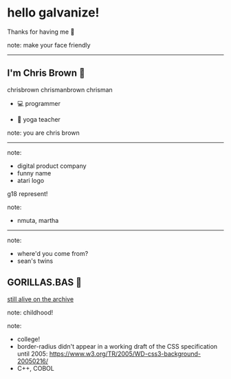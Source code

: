 # hello galvanize!

Thanks for having me 🙏

note: make your face friendly

---

## I'm Chris Brown 👋

<i class="fa fa-slack" aria-hidden="true"></i> chrisbrown
<i class="fa fa-twitter" aria-hidden="true"></i> chrismanbrown
<i class="fa fa-github" aria-hidden="true"></i> chrisman

* 💻 programmer <!-- .element: class="fragment" -->

* 📿 yoga teacher <!-- .element: class="fragment" -->

note: you are chris brown

---

<!-- .slide: data-background-image="assets/img/dohere.gif" -->


<!-- .slide: data-background-image="assets/img/skookum.png" data-background-size="contain" -->

note: 
* digital product company
* funny name
* atari logo


<!-- .slide: data-background-image="assets/img/galvanize.jpg" data-background-size="contain" -->

g18 represent! <!-- .element: class="fragment" style="color: blue;" -->

note:
* nmuta, martha


<!-- .slide: data-background-image="assets/img/coffee.png" data-background-size="contain" -->

---

<!-- .slide: data-background-image="assets/img/baby.jpg" data-background-size="contain" -->

note:
* where'd you come from?
* sean's twins


<!-- .slide: data-background-image="assets/img/dad.png" data-background-size="contain" -->


## GORILLAS.BAS 🦍

[still alive on the archive](https://archive.org/details/GorillasQbasic)

note: childhood!


<!-- .slide: data-background-image="assets/img/tables.png" data-background-size="contain" -->

note:
* college!
* border-radius didn't appear in a working draft of the CSS specification until 2005: https://www.w3.org/TR/2005/WD-css3-background-20050216/
* C++, COBOL


<!-- .slide: data-background-image="assets/img/cobol.png" data-background-size="contain" -->

